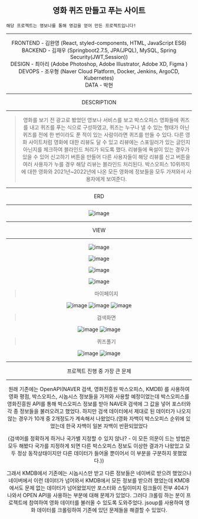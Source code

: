  <div align="center">  <h2> 영화 퀴즈 만들고 푸는 사이트 </h2></div>

```
해당 프로젝트는 영보나를 통해 영감을 얻어 만든 프로젝트입니다!
```

<hr>
 <div align="center">
FRONTEND - 김완영 (React, styled-components, HTML, JavaScript ES6) <br>
BACKEND - 김재우 (Springboot2.7.5,  JPA(JPQL),  MySQL, Spring Security(JWT,Session))<br>
DESIGN - 최아리 (Adobe Photoshop, Adobe Illustrator, Adobe XD, Figma )<br>
DEVOPS - 조우형 (Naver Cloud Platform, Docker, Jenkins, ArgoCD, Kubernetes)<br>
DATA - 박현<br>
</div>
<hr>

  <div align="center">DESCRIPTION<div>

<hr>

>  영화를 보기 전 광고로 봤었던 영보나 서비스를 보고 박스오피스 영화들에 퀴즈를 내고 퀴즈를 푸는 식으로 구성하였고, 퀴즈는 누구나 낼 수 있는 형태가 아닌 퀴즈를 전에 한 번이라도 푼 적이
  있는 사람이라면 퀴즈를 만들 수 있다. 다른 영화 사이트처럼 영화에 대한 리뷰도 달 수 있고 리뷰에는 스포일러가 있는 글인지 아닌지를 체크하여 블라인드 처리가 되도록 했다. 리뷰들에 욕설이
  있는 경우가 있을 수 있어 신고하기 버튼을 만들어 다른 사용자들이 해당 리뷰를 신고 버튼을 여러 사용자가 누를 경우 해당 리뷰는 블라인드 처리된다. 박스오피스 10위까지에 대한 영화와
  2021년~2022년에 나온 모든 영화에 정보들을 모두 가져와서 사용자에게 보여준다.


<hr>

  <div align="center">ERD<div>

<hr>

![image](https://user-images.githubusercontent.com/79129475/209801017-026d4e41-c211-4b09-b7fa-5a5e02b9c4b2.png)


<hr>

  <div align="center">VIEW<div>

<hr>


![image](https://user-images.githubusercontent.com/79129475/209801784-2ab40584-e151-4d94-aa7e-acb964a1da01.png)

![image](https://user-images.githubusercontent.com/79129475/209801819-eeb9a3e2-f3b9-4375-913f-855964282db4.png)

![image](https://user-images.githubusercontent.com/79129475/209801876-5b4b2632-60fc-47bd-b1cd-22b8adf9bcc2.png)

![image](https://user-images.githubusercontent.com/79129475/209801906-cf9ddac0-a5fa-4950-9d50-d0eb4f50dd05.png)

>  마이페이지

![image](https://user-images.githubusercontent.com/79129475/209802059-236bfd81-02e1-4950-b3b0-882d30643f17.png)
![image](https://user-images.githubusercontent.com/79129475/209802078-5bda5ebe-08c1-45d9-9f6d-db39f30ac3c5.png)
![image](https://user-images.githubusercontent.com/79129475/209802102-c3489cd9-6b7b-4604-8443-737c6343ba34.png)


>  검색화면

![image](https://user-images.githubusercontent.com/79129475/209802224-24054c88-48e0-4bf4-bcca-53fc9f4b8f4c.png)
![image](https://user-images.githubusercontent.com/79129475/209802317-b8385ae8-af72-4256-a966-b23559610e40.png)


> 퀴즈풀기

![image](https://user-images.githubusercontent.com/79129475/209802457-85702b96-417f-4c40-ae8b-abfba9258e82.png)
![image](https://user-images.githubusercontent.com/79129475/209802475-bc4a142b-dd56-44d4-9c37-8a38193eebef.png)





<hr>

  <div align="center">프로젝트 진행 중 가장 큰 문제<div>

<hr>



원래 기존에는 OpenAPI(NAVER 검색, 영화진흥원 박스오피스, KMDB) 를 사용하여 영화 평점, 박스오피스, 시놉시스 정보들을 가져와 사용할 예정이었는데 박스오피스를 영화진흥원 API를
통해 박스오피스 정보를 받아 NAVER 검색에 그 값을 넣어 포스터와 각 종 정보들을 불러오려고 했었다. 하지만 검색 데이터에서 제대로 된 데이터가 나오지 않는 경우가 10개 중 2개정도가 계속해서
나왔었다.(영화 자백이 박스오피스 순위에 있었는데 한국 자백이 일본 자백이 반환되었었다 

(검색어를 정확하게 하거나 국가별 지정할 수 있지 않나? - 이 모든 의문이 드는 방법은 모두 해봤다
국가를 지정하게 되면 다른 박스오피스 정보도 이상한 결과가 나왔었고 모두 정상 동작상태이지만 다른 데이터가 들어올 뿐이어서 이 부분을 구분하지 못했었다.))


그래서 KMDB에서 기존에는 시놉시스만 받고 다른 정보들은 네이버로 받으려 했었으나 네이버에서 이런 데이터가 넘어와서 KMDB에서 모든 정보를 받으려 했었는데 KMDB에서도
문제 없는 데이터가 넘어왔었지만 포스터와 스틸이미지 링크들이 전부 404가 나와서 OPEN API을 사용하는 부분에 대해 문제가 있었다. 그러다 크롤링 하는 분이 프로젝트에 참여하여
영화 데이터를 불러올 수 있도록 도와주었다. jsoup를 사용하여 영화 데이터를 크롤링하여 기존에 있던 문제들을 해결할 수 있었다.



